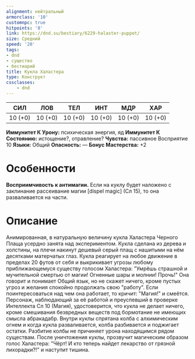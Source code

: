 ```yaml
---
alignment: нейтральный
armorclass: '10'
customnpc: true
hitpoints: '8'
link: https://dnd.su/bestiary/6229-halaster-puppet/
size: Средний
speed: '20'
tags:
- dnd
- существо
- бестиарий
title: Кукла Халастера
type: Конструкт
cssclasses:
    - dnd
---
```



| СИЛ | ЛОВ | ТЕЛ | ИНТ | МДР | ХАР |
|---|---|---|---|---|---|
| 10 (+0) | 10 (+0) | 10 (+0) | 10 (+0) | 10 (+0) | 10 (+0) |
**Иммунитет К Урону:** психическая энергия, яд
**Иммунитет К Состоянию:** истощение?, отравление?
**Чувства:** пассивное Восприятие 10
**Языки:** Общий
**Опасность:** —
**Бонус Мастерства:** +2


# Особенности
**Восприимчивость к антимагии.** Если на куклу будет наложено с заклинание рассеивание магии [dispel magic] (Сл 15), то она разваливается на части.




# Описание
Анимированная, в натуральную величину кукла Халастера Черного Плаща усердно занята над экспериментом. Кукла сделана из дерева и холстины, на плечи накинут дешевый серый плащ с нашитыми на нём десятками матерчатых глаз. Кукла реагирует на любое движение в пределах 20 футов от себя и выкрикивает угрозы любому приближающемуся существу голосом Халастера: "Умрёшь страшной и мучительной смертью от магии! Огненные шары и молнии! Прочь!" Она говорит и понимает Общий язык, но не скажет ничего, кроме пустых угроз и желания спокойно продолжать свою "работу". Если поинтересоваться над чем она работает, то кричит: "Магия!" и смеётся. Персонаж, наблюдающий за её работой и преуспевший в проверке Интеллекта Сл 10 (Магия), удостоверится, что кукла не делает ничего, кроме смешивания безвредных веществ под бормотание не имеющих смысла абракадабр. Внутри куклы спрятана колба с алхимическим огнем и когда кукла разваливается, колба разбивается и поджигает остатки. Разбитие колбы не причиняет урона находящимся рядом существам. После уничтожения куклы, прозвучит магическим образом голос Халастера: "Чёрт! И кто теперь найдет лекарство от грязной лихорадки?!" и наступит тишина.